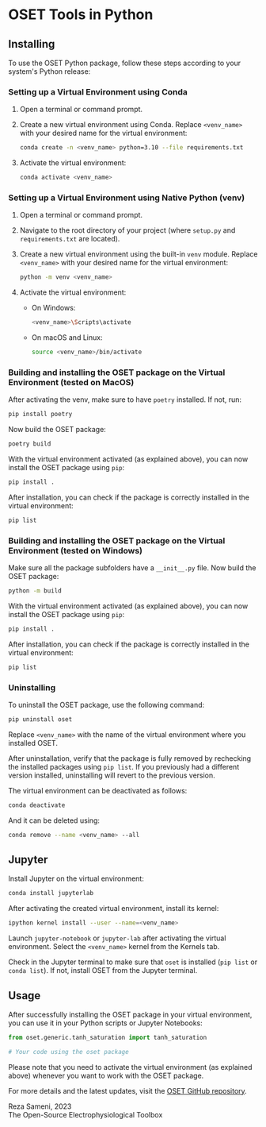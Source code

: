 # OSET Tools in Python

## Installing

To use the OSET Python package, follow these steps according to your system's Python release:

### Setting up a Virtual Environment using Conda

1. Open a terminal or command prompt.

2. Create a new virtual environment using Conda. Replace `<venv_name>` with your desired name for the virtual environment:

   ```bash
   conda create -n <venv_name> python=3.10 --file requirements.txt
   ```

3. Activate the virtual environment:

   ```bash
   conda activate <venv_name>
   ```

### Setting up a Virtual Environment using Native Python (venv)

1. Open a terminal or command prompt.

2. Navigate to the root directory of your project (where `setup.py` and `requirements.txt` are located).

3. Create a new virtual environment using the built-in `venv` module. Replace `<venv_name>` with your desired name for the virtual environment:

   ```bash
   python -m venv <venv_name>
   ```

4. Activate the virtual environment:

   - On Windows:

     ```bash
     <venv_name>\Scripts\activate
     ```

   - On macOS and Linux:

     ```bash
     source <venv_name>/bin/activate
     ```

### Building and installing the OSET package on the Virtual Environment (tested on MacOS)

After activating the venv, make sure to have `poetry` installed. If not, run:

```bash
pip install poetry
```

Now build the OSET package:

```bash
poetry build
```

With the virtual environment activated (as explained above), you can now install the OSET package using `pip`:

```bash
pip install .
```

After installation, you can check if the package is correctly installed in the virtual environment:

```bash
pip list
```

### Building and installing the OSET package on the Virtual Environment (tested on Windows)
Make sure all the package subfolders have a `__init__.py` file. Now build the OSET package:

```bash
python -m build
```
With the virtual environment activated (as explained above), you can now install the OSET package using `pip`:

```bash
pip install .
```

After installation, you can check if the package is correctly installed in the virtual environment:

```bash
pip list
```

### Uninstalling

To uninstall the OSET package, use the following command:

```bash
pip uninstall oset
```

Replace `<venv_name>` with the name of the virtual environment where you installed OSET.

After uninstallation, verify that the package is fully removed by rechecking the installed packages using `pip list`. If you previously had a different version installed, uninstalling will revert to the previous version.

The virtual environment can be deactivated as follows:

```bash
conda deactivate
```

And it can be deleted using:

```bash
conda remove --name <venv_name> --all
```

## Jupyter

Install Jupyter on the virtual environment:

```bash
conda install jupyterlab
```

After activating the created virtual environment, install its kernel:

```bash
ipython kernel install --user --name=<venv_name>
```

Launch `jupyter-notebook` or `jupyter-lab` after activating the virtual environment. Select the `<venv_name>` kernel from the Kernels tab.

Check in the Jupyter terminal to make sure that `oset` is installed (`pip list` or `conda list`). If not, install OSET from the Jupyter terminal.

## Usage

After successfully installing the OSET package in your virtual environment, you can use it in your Python scripts or Jupyter Notebooks:

```python
from oset.generic.tanh_saturation import tanh_saturation

# Your code using the oset package
```

Please note that you need to activate the virtual environment (as explained above) whenever you want to work with the OSET package.

For more details and the latest updates, visit the [OSET GitHub repository](https://github.com/alphanumericslab/OSET).

Reza Sameni, 2023  
The Open-Source Electrophysiological Toolbox